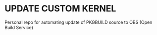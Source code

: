 # UPDATE CUSTOM KERNEL

Personal repo for automating update of PKGBUILD source to OBS (Open Build Service)
